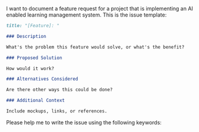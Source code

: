 I want to document a feature request for a project that is implementing an AI enabled
learning management system. This is the issue template:

```md
title: "[Feature]: "

### Description

What's the problem this feature would solve, or what's the benefit?

### Proposed Solution

How would it work?

### Alternatives Considered

Are there other ways this could be done?

### Additional Context

Include mockups, links, or references.
```

Please help me to write the issue using the following keywords: